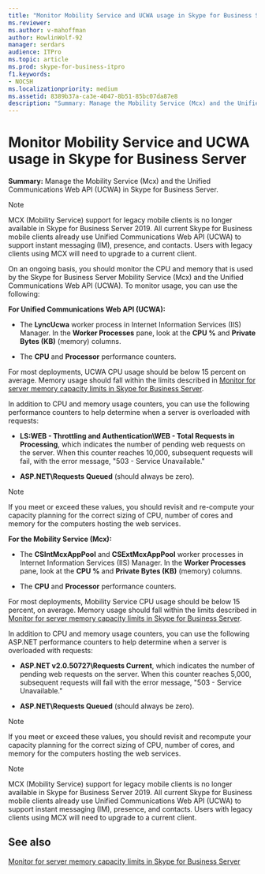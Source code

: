 ```yaml
---
title: "Monitor Mobility Service and UCWA usage in Skype for Business Server"
ms.reviewer: 
ms.author: v-mahoffman
author: HowlinWolf-92
manager: serdars
audience: ITPro
ms.topic: article
ms.prod: skype-for-business-itpro
f1.keywords:
- NOCSH
ms.localizationpriority: medium
ms.assetid: 8389b37a-ca3e-4047-8b51-85bc07da87e8
description: "Summary: Manage the Mobility Service (Mcx) and the Unified Communications Web API (UCWA) in Skype for Business Server."
---
```


# Monitor Mobility Service and UCWA usage in Skype for Business Server
 
**Summary:** Manage the Mobility Service (Mcx) and the Unified Communications Web API (UCWA) in Skype for Business Server.

> [!NOTE]
> MCX (Mobility Service) support for legacy mobile clients is no longer available in Skype for Business Server 2019. All current Skype for Business mobile clients already use Unified Communications Web API (UCWA) to support instant messaging (IM), presence, and contacts. Users with legacy clients using MCX will need to upgrade to a current client.
  
On an ongoing basis, you should monitor the CPU and memory that is used by the Skype for Business Server Mobility Service (Mcx) and the Unified Communications Web API (UCWA). To monitor usage, you can use the following:
  
 **For Unified Communications Web API (UCWA):**
  
- The **LyncUcwa** worker process in Internet Information Services (IIS) Manager. In the **Worker Processes** pane, look at the **CPU %** and **Private Bytes (KB)** (memory) columns.
    
- The **CPU** and **Processor** performance counters.
    
For most deployments, UCWA CPU usage should be below 15 percent on average. Memory usage should fall within the limits described in [Monitor for server memory capacity limits in Skype for Business Server](server-memory-capacity-limits.md).
  
In addition to CPU and memory usage counters, you can use the following performance counters to help determine when a server is overloaded with requests:
  
- **LS:WEB - Throttling and Authentication\WEB - Total Requests in Processing**, which indicates the number of pending web requests on the server. When this counter reaches 10,000, subsequent requests will fail, with the error message, "503 - Service Unavailable."
    
- **ASP.NET\Requests Queued** (should always be zero).
    
> [!NOTE]
> If you meet or exceed these values, you should revisit and re-compute your capacity planning for the correct sizing of CPU, number of cores and memory for the computers hosting the web services. 
  
 **For the Mobility Service (Mcx):**
  
- The **CSIntMcxAppPool** and **CSExtMcxAppPool** worker processes in Internet Information Services (IIS) Manager. In the **Worker Processes** pane, look at the **CPU %** and **Private Bytes (KB)** (memory) columns.
    
- The **CPU** and **Processor** performance counters.
    
For most deployments, Mobility Service CPU usage should be below 15 percent, on average. Memory usage should fall within the limits described in [Monitor for server memory capacity limits in Skype for Business Server](server-memory-capacity-limits.md).
  
In addition to CPU and memory usage counters, you can use the following ASP.NET performance counters to help determine when a server is overloaded with requests:
  
- **ASP.NET v2.0.50727\Requests Current**, which indicates the number of pending web requests on the server. When this counter reaches 5,000, subsequent requests will fail with the error message, "503 - Service Unavailable."
    
- **ASP.NET\Requests Queued** (should always be zero).
    
> [!NOTE]
> If you meet or exceed these values, you should revisit and recompute your capacity planning for the correct sizing of CPU, number of cores, and memory for the computers hosting the web services. 

> [!NOTE]
> MCX (Mobility Service) support for legacy mobile clients is no longer available in Skype for Business Server 2019. All current Skype for Business mobile clients already use Unified Communications Web API (UCWA) to support instant messaging (IM), presence, and contacts. Users with legacy clients using MCX will need to upgrade to a current client.
  
## See also

[Monitor for server memory capacity limits in Skype for Business Server](server-memory-capacity-limits.md)
